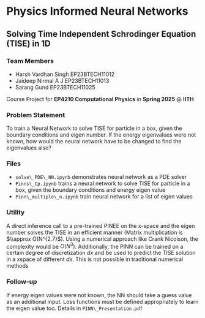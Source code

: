 # Physics Informed Neural Networks

## Solving Time Independent Schrodinger Equation (TISE) in 1D



### Team Members

* Harsh Vardhan Singh	EP23BTECH11012
* Jaideep Nirmal A J	EP23BTECH11013
* Sarang Gund		EP23BTECH11025

Course Project for **EP4210 Computational Physics** in **Spring 2025** @ **IITH**



### Problem Statement

To train a Neural Network to solve TISE for particle in a box, given the boundary conditions and eigen number. If the energy eigenvalues were not known, how would the neural network have to be changed to find the eigenvalues also?



### Files

* `solve\_PDE\_NN.ipynb` demonstrates neural network as a PDE solver
* `Pinns\_Cp.ipynb` trains a neural network to solve TISE for particle in a box, given the boundary conditions and energy eigen value
* `Pinn\_multiple\_n.ipynb` train neural network for a list of eigen values



### Utility

A direct inference call to a pre-trained PINEE on the x-space and the eigen number solves the TISE in an efficient manner (Matrix multiplication is $\\approx O(N^{2.7}$). Using a numerical approach like Crank Nicolson, the complexity would be $O(N^3)$. Additionally, the PINN can be trained on a certain degree of discretization $dx$ and be used to predict the TISE solution in a xspace of different $dx$. This is not possible in traditional numerical methods



### Follow-up

If energy eigen values were not known, the NN should take a guess value as an additional input. Loss functions must be defined appropriately to learn the eigen value too. Details in `PINN\_Presentation.pdf`



